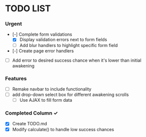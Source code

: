 # TODO LIST

### Urgent
- [-] Complete form validations
  - [X] Display validation errors next to form fields
  - [ ] Add blur handlers to highlight specific form field
- [-] Create page error handlers
- [ ] Add error to desired success chance when it's lower than initial awakening

### Features
- [ ] Remake navbar to include functionality
- [ ] add drop-down select box for different awakening scrolls
  - [ ] Use AJAX to fill form data

### Completed Column ✓
- [x] Create TODO.md
- [x] Modify calculate() to handle low success chances
